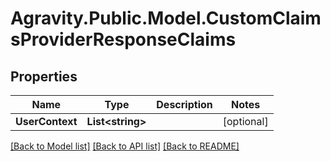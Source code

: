 # Agravity.Public.Model.CustomClaimsProviderResponseClaims

## Properties

Name | Type | Description | Notes
------------ | ------------- | ------------- | -------------
**UserContext** | **List&lt;string&gt;** |  | [optional] 

[[Back to Model list]](../README.md#documentation-for-models) [[Back to API list]](../README.md#documentation-for-api-endpoints) [[Back to README]](../README.md)

